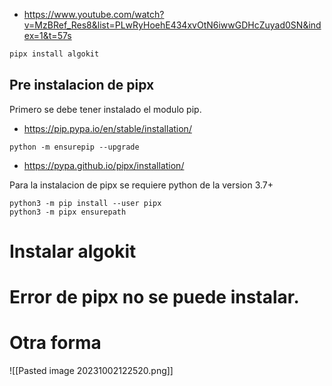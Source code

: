 * https://www.youtube.com/watch?v=MzBRef_Res8&list=PLwRyHoehE434xvOtN6iwwGDHcZuyad0SN&index=1&t=57s

```bash
pipx install algokit
```

## Pre instalacion de pipx

Primero se debe tener instalado el modulo pip.
* https://pip.pypa.io/en/stable/installation/

```
python -m ensurepip --upgrade
```

* https://pypa.github.io/pipx/installation/

Para la instalacion de pipx se requiere python de la version 3.7+

```
python3 -m pip install --user pipx
python3 -m pipx ensurepath
```

# Instalar algokit

# Error de pipx no se puede instalar.


# Otra forma

![[Pasted image 20231002122520.png]]